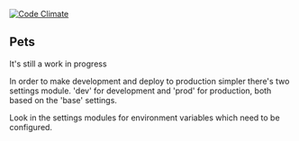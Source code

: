 [![Code Climate](https://codeclimate.com/github/dirtycoder/pets/badges/gpa.svg)](https://codeclimate.com/github/dirtycoder/pets)

## Pets

It's still a work in progress

In order to make development and deploy to production simpler there's two settings module.
'dev' for development and 'prod' for production, both based on the 'base' settings.

Look in the settings modules for environment variables which need to be configured.